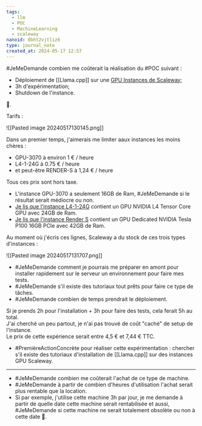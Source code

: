```yaml
---
tags:
  - llm
  - POC
  - MachineLearning
  - scaleway
nanoid: 0bht2vjtliz6
type: journal_note
created_at: 2024-05-17 12:57
---
```

#JeMeDemande combien me coûterait la réalisation du #POC suivant :

- Déploiement de [[Llama.cpp]] sur une [GPU Instances de Scaleway](https://www.scaleway.com/en/pricing/gpu/);
- 3h d'expérimentation;
- Shutdown de l'instance.

🤔.

Tarifs :

![[Pasted image 20240517130145.png]]

Dans un premier temps, j'aimerais me limiter aaux instances les moins chères :

- GPU-3070 à environ 1 € / heure
- L4-1-24G à 0.75 € / heure
- et peut-être RENDER-S à 1,24 € / heure

Tous ces prix sont hors taxe.

- L'instance GPU-3070 a seulement 16GB de Ram, #JeMeDemande si le résultat serait médiocre ou non.
- [Je lis que l'instance L4-1-24G](https://www.scaleway.com/en/l4-gpu-instance/) contient un GPU NVIDIA L4 Tensor Core GPU avec 24GB de Ram.
- [Je lis que l'instance Render S](https://www.scaleway.com/en/gpu-render-instances/) contient un GPU Dedicated NVIDIA Tesla P100 16GB PCIe avec 42GB de Ram.

Au moment où j'écris ces lignes, Scaleway a du stock de ces trois types d'instances :

![[Pasted image 20240517131707.png]]

- #JeMeDemande comment je pourrais me préparer en amont pour installer rapidement sur le serveur un environnement pour faire mes tests.
- #JeMeDemande s'il existe des tutoriaux tout prêts pour faire ce type de tâches.
- #JeMeDemande combien de temps prendrait le déploiement.

Si je prends 2h pour l'installation + 3h pour faire des tests, cela ferait 5h au total.  
J'ai cherché un peu partout, je n'ai pas trouvé de coût "caché" de setup de l'instance.  
Le prix de cette expérience serait entre 4,5 € et 7,44 € TTC.

- #PremièreActionConcrète pour réaliser cette expérimentation : chercher s'il existe des tutoriaux d'installation de [[Llama.cpp]] sur des instances GPU Scaleway.

---

- #JeMeDemande combien me coûterait l'achat de ce type de machine.
- #JeMeDemande à partir de combien d'heures d'utilisation l'achat serait plus rentable que la location.
- Si par exemple, j'utilise cette machine 3h par jour, je me demande à partir de quelle date cette machine serait rentabilisée et aussi, #JeMeDemande si cette machine ne serait totalement obsolète ou non à cette date 🤔.
